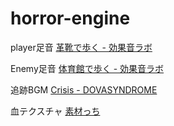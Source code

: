 # horror-engine

player足音
[革靴で歩く - 効果音ラボ](https://soundeffect-lab.info/sound/various/)

Enemy足音
[体育館で歩く - 効果音ラボ](https://soundeffect-lab.info/sound/various/)

追跡BGM
[Crisis - DOVASYNDROME](https://dova-s.jp/bgm/download6649.html)

血テクスチャ
[素材っち](https://sozaizchi.com/sozai/line/kakomi/33.html)